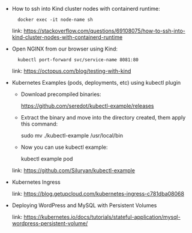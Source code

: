 - How to ssh into Kind cluster nodes with containerd runtime:

		docker exec -it node-name sh

	link: https://stackoverflow.com/questions/69108075/how-to-ssh-into-kind-cluster-nodes-with-containerd-runtime
	
- Open NGINX from our browser using Kind:

		kubectl port-forward svc/service-name 8081:80
	
	link: https://octopus.com/blog/testing-with-kind	

	
- Kubernetes Examples (pods, deployments, etc) using kubectl plugin

	- Download precompiled binaries:
	
		https://github.com/seredot/kubectl-example/releases
	
	- Extract the binary and move into the directory created, them apply this command:
	
		sudo mv ./kubectl-example /usr/local/bin
	
	- Now you can use kubectl example:
	
		kubectl example pod
	
	link: https://github.com/Siluryan/kubectl-example
	
	
- Kubernetes Ingress

	link: https://blog.getupcloud.com/kubernetes-ingress-c781dba08068
	
	
- Deploying WordPress and MySQL with Persistent Volumes

	link: https://kubernetes.io/docs/tutorials/stateful-application/mysql-wordpress-persistent-volume/

